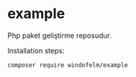 # example
Php paket geliştirme reposudur.


Installation steps:
```
composer require windofelm/example
```
